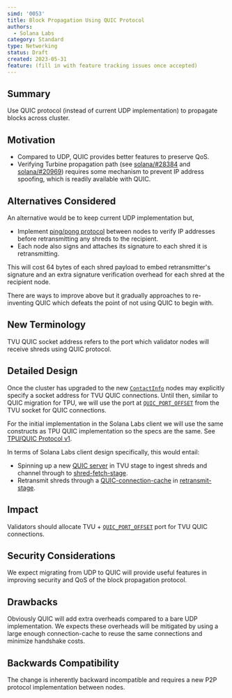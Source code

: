 ```yaml
---
simd: '0053'
title: Block Propagation Using QUIC Protocol
authors:
  - Solana Labs
category: Standard
type: Networking
status: Draft
created: 2023-05-31
feature: (fill in with feature tracking issues once accepted)
---
```


## Summary

Use QUIC protocol (instead of current UDP implementation) to propagate blocks
across cluster.

## Motivation

* Compared to UDP, QUIC provides better features to preserve QoS.
* Verifying Turbine propagation path (see
  [solana/#28384](https://github.com/solana-labs/solana/issues/28384) and
  [solana/#20969](https://github.com/solana-labs/solana/issues/20969)) requires
  some mechanism to prevent IP address spoofing, which is readily available
  with QUIC.

## Alternatives Considered

An alternative would be to keep current UDP implementation but,

* Implement [ping/pong
  protocol](https://github.com/solana-labs/solana/blob/2fc1dc1bf/gossip/src/ping_pong.rs)
  between nodes to verify IP addresses before retransmitting any shreds to the
  recipient.
* Each node also signs and attaches its signature to each shred it is
  retransmitting.

This will cost 64 bytes of each shred payload to embed retransmitter's
signature and an extra signature verification overhead for each shred at the
recipient node.

There are ways to improve above but it gradually approaches to re-inventing
QUIC which defeats the point of not using QUIC to begin with.

## New Terminology

TVU QUIC socket address refers to the port which validator nodes will receive
shreds using QUIC protocol.

## Detailed Design

Once the cluster has upgraded to the new
[`ContactInfo`](https://github.com/solana-labs/solana/blob/2fc1dc1bf/gossip/src/contact_info.rs#L68-L85)
nodes may explicitly specify a socket address for TVU QUIC connections.
Until then, similar to QUIC migration for TPU, we will use the port at
[`QUIC_PORT_OFFSET`](https://github.com/solana-labs/solana/blob/2fc1dc1bf/sdk/src/quic.rs#L4)
from the TVU socket for QUIC connections.

For the initial implementation in the Solana Labs client we will use the same
constructs as TPU QUIC implementation so the specs are the same. See [TPU/QUIC
Protocol v1](https://github.com/solana-foundation/specs/blob/42f2058b7/p2p/tpu.md#tpuquic-protocol-v1).

In terms of Solana Labs client design specifically, this would entail:

* Spinning up a new [QUIC
  server](https://github.com/solana-labs/solana/blob/2fc1dc1bf/streamer/src/quic.rs#L393-L406)
  in TVU stage to ingest shreds and channel through to
  [shred-fetch-stage](https://github.com/solana-labs/solana/blob/2fc1dc1bf/core/src/shred_fetch_stage.rs).
* Retransmit shreds through a
  [QUIC-connection-cache](https://github.com/solana-labs/solana/blob/master/quic-client/src/lib.rs)
  in [retransmit-stage](https://github.com/solana-labs/solana/blob/master/core/src/retransmit_stage.rs).


## Impact

Validators should allocate TVU +
[`QUIC_PORT_OFFSET`](https://github.com/solana-labs/solana/blob/2fc1dc1bf/sdk/src/quic.rs#L4)
port for TVU QUIC connections.

## Security Considerations

We expect migrating from UDP to QUIC will provide useful features in improving
security and QoS of the block propagation protocol.

## Drawbacks

Obviously QUIC will add extra overheads compared to a bare UDP implementation.
We expects these overheads will be mitigated by using a large enough
connection-cache to reuse the same connections and minimize handshake costs.


## Backwards Compatibility

The change is inherently backward incompatible and requires a new P2P protocol
implementation between nodes.
